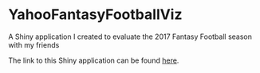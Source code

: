 # YahooFantasyFootballViz
A Shiny application I created to evaluate the 2017 Fantasy Football season with my friends

The link to this Shiny application can be found [here](https://agrosel-viz.shinyapps.io/YahooFantasy2017/).
